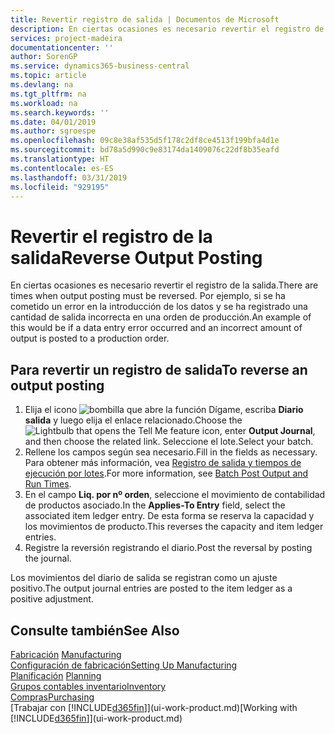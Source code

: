 ```yaml
---
title: Revertir registro de salida | Documentos de Microsoft
description: En ciertas ocasiones es necesario revertir el registro de la salida. Por ejemplo, si se ha cometido un error en la introducción de los datos y se ha registrado una cantidad de salida incorrecta en una orden de producción.
services: project-madeira
documentationcenter: ''
author: SorenGP
ms.service: dynamics365-business-central
ms.topic: article
ms.devlang: na
ms.tgt_pltfrm: na
ms.workload: na
ms.search.keywords: ''
ms.date: 04/01/2019
ms.author: sgroespe
ms.openlocfilehash: 09c8e38af535d5f178c2df8ce4513f199bfa4d1e
ms.sourcegitcommit: bd78a5d990c9e83174da1409076c22df8b35eafd
ms.translationtype: HT
ms.contentlocale: es-ES
ms.lasthandoff: 03/31/2019
ms.locfileid: "929195"
---
```

# <a name="reverse-output-posting"></a><span data-ttu-id="196cc-104">Revertir el registro de la salida</span><span class="sxs-lookup"><span data-stu-id="196cc-104">Reverse Output Posting</span></span>
<span data-ttu-id="196cc-105">En ciertas ocasiones es necesario revertir el registro de la salida.</span><span class="sxs-lookup"><span data-stu-id="196cc-105">There are times when output posting must be reversed.</span></span> <span data-ttu-id="196cc-106">Por ejemplo, si se ha cometido un error en la introducción de los datos y se ha registrado una cantidad de salida incorrecta en una orden de producción.</span><span class="sxs-lookup"><span data-stu-id="196cc-106">An example of this would be if a data entry error occurred and an incorrect amount of output is posted to a production order.</span></span>  

## <a name="to-reverse-an-output-posting"></a><span data-ttu-id="196cc-107">Para revertir un registro de salida</span><span class="sxs-lookup"><span data-stu-id="196cc-107">To reverse an output posting</span></span>  
1.  <span data-ttu-id="196cc-108">Elija el icono ![bombilla que abre la función Dígame](media/ui-search/search_small.png "Dígame que desea hacer"), escriba **Diario salida** y luego elija el enlace relacionado.</span><span class="sxs-lookup"><span data-stu-id="196cc-108">Choose the ![Lightbulb that opens the Tell Me feature](media/ui-search/search_small.png "Tell me what you want to do") icon, enter **Output Journal**, and then choose the related link.</span></span> <span data-ttu-id="196cc-109">Seleccione el lote.</span><span class="sxs-lookup"><span data-stu-id="196cc-109">Select your batch.</span></span>  
2. <span data-ttu-id="196cc-110">Rellene los campos según sea necesario.</span><span class="sxs-lookup"><span data-stu-id="196cc-110">Fill in the fields as necessary.</span></span> <span data-ttu-id="196cc-111">Para obtener más información, vea [Registro de salida y tiempos de ejecución por lotes](production-how-to-post-output-quantity.md).</span><span class="sxs-lookup"><span data-stu-id="196cc-111">For more information, see [Batch Post Output and Run Times](production-how-to-post-output-quantity.md).</span></span>
3.  <span data-ttu-id="196cc-112">En el campo **Liq. por nº orden**, seleccione el movimiento de contabilidad de productos asociado.</span><span class="sxs-lookup"><span data-stu-id="196cc-112">In the **Applies-To Entry** field, select the associated item ledger entry.</span></span> <span data-ttu-id="196cc-113">De esta forma se reserva la capacidad y los movimientos de producto.</span><span class="sxs-lookup"><span data-stu-id="196cc-113">This reverses the capacity and item ledger entries.</span></span>  
4. <span data-ttu-id="196cc-114">Registre la reversión registrando el diario.</span><span class="sxs-lookup"><span data-stu-id="196cc-114">Post the reversal by posting the journal.</span></span>  

<span data-ttu-id="196cc-115">Los movimientos del diario de salida se registran como un ajuste positivo.</span><span class="sxs-lookup"><span data-stu-id="196cc-115">The output journal entries are posted to the item ledger as a positive adjustment.</span></span>  

## <a name="see-also"></a><span data-ttu-id="196cc-116">Consulte también</span><span class="sxs-lookup"><span data-stu-id="196cc-116">See Also</span></span>  
 <span data-ttu-id="196cc-117">[Fabricación](production-manage-manufacturing.md)  </span><span class="sxs-lookup"><span data-stu-id="196cc-117">[Manufacturing](production-manage-manufacturing.md)  </span></span>  
 [<span data-ttu-id="196cc-118">Configuración de fabricación</span><span class="sxs-lookup"><span data-stu-id="196cc-118">Setting Up Manufacturing</span></span>](production-configure-production-processes.md)  
 <span data-ttu-id="196cc-119">[Planificación](production-planning.md)    </span><span class="sxs-lookup"><span data-stu-id="196cc-119">[Planning](production-planning.md)    </span></span>  
 [<span data-ttu-id="196cc-120">Grupos contables inventario</span><span class="sxs-lookup"><span data-stu-id="196cc-120">Inventory</span></span>](inventory-manage-inventory.md)  
 [<span data-ttu-id="196cc-121">Compras</span><span class="sxs-lookup"><span data-stu-id="196cc-121">Purchasing</span></span>](purchasing-manage-purchasing.md)  
 <span data-ttu-id="196cc-122">[Trabajar con [!INCLUDE[d365fin](includes/d365fin_md.md)]](ui-work-product.md)</span><span class="sxs-lookup"><span data-stu-id="196cc-122">[Working with [!INCLUDE[d365fin](includes/d365fin_md.md)]](ui-work-product.md)</span></span>  
